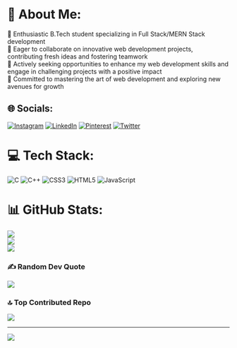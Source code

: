 # 💫 About Me:
🚀 Enthusiastic B.Tech student specializing in Full Stack/MERN Stack development<br>👯 Eager to collaborate on innovative web development projects, contributing fresh ideas and fostering teamwork<br>🤝 Actively seeking opportunities to enhance my web development skills and engage in challenging projects with a positive impact<br>🌱 Committed to mastering the art of web development and exploring new avenues for growth


## 🌐 Socials:
[![Instagram](https://img.shields.io/badge/Instagram-%23E4405F.svg?logo=Instagram&logoColor=white)](https://instagram.com/talif_khan_1) [![LinkedIn](https://img.shields.io/badge/LinkedIn-%230077B5.svg?logo=linkedin&logoColor=white)](https://linkedin.com/in/https://www.linkedin.com/in/abutalif) [![Pinterest](https://img.shields.io/badge/Pinterest-%23E60023.svg?logo=Pinterest&logoColor=white)](https://pinterest.com/abutalifkhan) [![Twitter](https://img.shields.io/badge/Twitter-%231DA1F2.svg?logo=Twitter&logoColor=white)](https://twitter.com/abutalifkh) 

# 💻 Tech Stack:
![C](https://img.shields.io/badge/c-%2300599C.svg?style=for-the-badge&logo=c&logoColor=white) ![C++](https://img.shields.io/badge/c++-%2300599C.svg?style=for-the-badge&logo=c%2B%2B&logoColor=white) ![CSS3](https://img.shields.io/badge/css3-%231572B6.svg?style=for-the-badge&logo=css3&logoColor=white) ![HTML5](https://img.shields.io/badge/html5-%23E34F26.svg?style=for-the-badge&logo=html5&logoColor=white) ![JavaScript](https://img.shields.io/badge/javascript-%23323330.svg?style=for-the-badge&logo=javascript&logoColor=%23F7DF1E)
# 📊 GitHub Stats:
![](https://github-readme-stats.vercel.app/api?username=ByteBrewerTK&theme=highcontrast&hide_border=true&include_all_commits=false&count_private=true)<br/>
![](https://github-readme-streak-stats.herokuapp.com/?user=ByteBrewerTK&theme=highcontrast&hide_border=true)<br/>
![](https://github-readme-stats.vercel.app/api/top-langs/?username=ByteBrewerTK&theme=highcontrast&hide_border=true&include_all_commits=false&count_private=true&layout=compact)

### ✍️ Random Dev Quote
![](https://quotes-github-readme.vercel.app/api?type=horizontal&theme=radical)

### 🔝 Top Contributed Repo
![](https://github-contributor-stats.vercel.app/api?username=ByteBrewerTK&limit=5&theme=dark&combine_all_yearly_contributions=true)

---
[![](https://visitcount.itsvg.in/api?id=ByteBrewerTK&icon=6&color=0)](https://visitcount.itsvg.in)

<!-- Proudly created with GPRM ( https://gprm.itsvg.in ) -->
